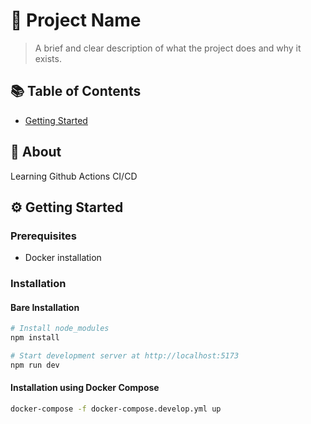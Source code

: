 # 🚀 Project Name

> A brief and clear description of what the project does and why it exists.

## 📚 Table of Contents

- [Getting Started](#getting-started)

## 📖 About

Learning Github Actions CI/CD

## ⚙️ Getting Started

### Prerequisites

- Docker installation

### Installation

#### Bare Installation

```bash
# Install node_modules
npm install

# Start development server at http://localhost:5173
npm run dev
```

#### Installation using Docker Compose

```bash
docker-compose -f docker-compose.develop.yml up
```
